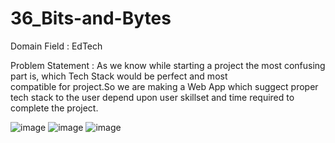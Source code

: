 # 36_Bits-and-Bytes

Domain Field : EdTech

Problem Statement : As we know while starting a project the most confusing part is, which Tech Stack would be perfect and most  
compatible for project.So we are making a Web App which suggect proper tech stack to the user depend upon user skillset and time 
required to complete the project.


![image](https://user-images.githubusercontent.com/100659379/194768651-15072f9a-3a32-4774-9965-7442b8053396.png)
![image](https://user-images.githubusercontent.com/100659379/194768718-1ff6ba2e-bf78-4c2e-bb6c-ca66a84df025.png)
![image](https://user-images.githubusercontent.com/100659379/194768771-30932f0e-2687-4f4b-9e1a-b8469a0af0d9.png)
